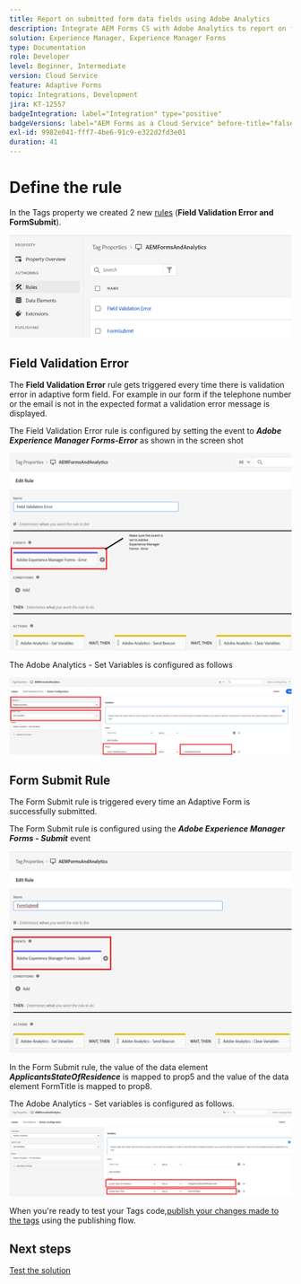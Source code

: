 ```yaml
---
title: Report on submitted form data fields using Adobe Analytics
description: Integrate AEM Forms CS with Adobe Analytics to report on form data fields
solution: Experience Manager, Experience Manager Forms
type: Documentation
role: Developer
level: Beginner, Intermediate
version: Cloud Service
feature: Adaptive Forms
topic: Integrations, Development
jira: KT-12557
badgeIntegration: label="Integration" type="positive"
badgeVersions: label="AEM Forms as a Cloud Service" before-title="false"
exl-id: 9982e041-fff7-4be6-91c9-e322d2fd3e01
duration: 41
---
```

# Define the rule

In the Tags property we created 2 new [rules](https://experienceleague.adobe.com/docs/platform-learn/implement-in-websites/configure-tags/add-data-elements-rules.html) (**Field Validation Error and FormSubmit**).

![adaptive-form](assets/rules.png)


## Field Validation Error

The **Field Validation Error** rule gets triggered every time there is validation error in adaptive form field. For example in our form if the telephone number or the email is not in the expected format a validation error message is displayed. 

The Field Validation Error rule is configured by setting the event to _**Adobe Experience Manager Forms-Error**_ as shown in the screen shot



![applicant-state-residence](assets/field_validation_error_rule.png)

The Adobe Analytics - Set Variables is configured as follows

![set action](assets/field_validation_action_rule.png)

## Form Submit Rule

The Form Submit rule is triggered every time an Adaptive Form is successfully submitted.

The Form Submit rule is configured using the _**Adobe Experience Manager Forms - Submit**_ event

![form-submit-rule](assets/form-submit-rule.png)

In the Form Submit rule, the value of the data element _**ApplicantsStateOfResidence**_ is mapped to prop5 and the value of the data element FormTitle is mapped to prop8.

The Adobe Analytics - Set variables is configured as follows.
![form-submit-rule-set-variables](assets/form-submit-set-variable.png)

When you're ready to test your Tags code,[publish your changes made to the tags](https://experienceleague.adobe.com/docs/experience-platform/tags/publish/publishing-flow.html) using the publishing flow.

## Next steps

[Test the solution](./test.md)